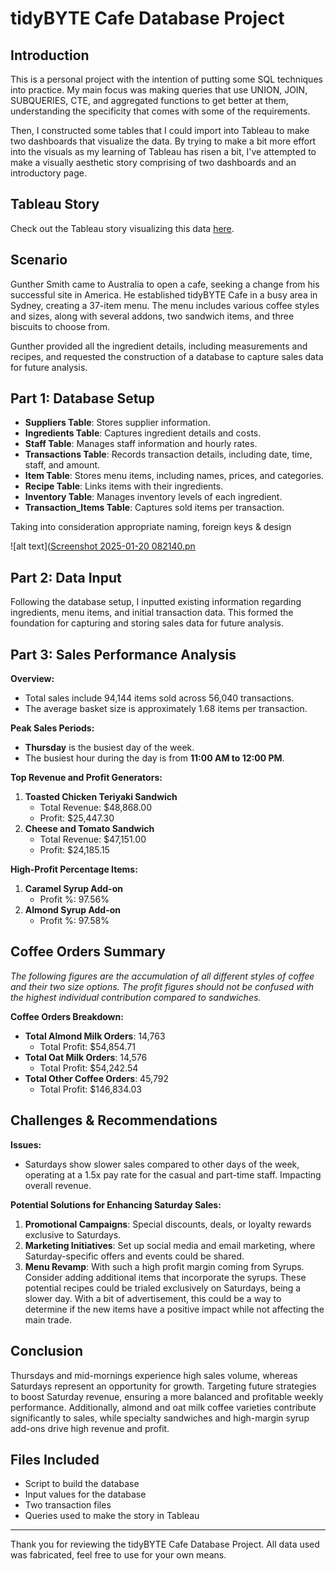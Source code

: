 # tidyBYTE Cafe Database Project

## Introduction

This is a personal project with the intention of putting some SQL techniques into practice. My main focus was making queries that use UNION, JOIN, SUBQUERIES, CTE, and aggregated functions to get better at them, understanding the specificity that comes with some of the requirements.

Then, I constructed some tables that I could import into Tableau to make two dashboards that visualize the data. By trying to make a bit more effort into the visuals as my learning of Tableau has risen a bit, I've attempted to make a visually aesthetic story comprising of two dashboards and an introductory page.

## Tableau Story

Check out the Tableau story visualizing this data [here](https://public.tableau.com/shared/Y6CTTWYMC?:display_count=n&:origin=viz_share_link).

## Scenario

Gunther Smith came to Australia to open a cafe, seeking a change from his successful site in America. He established tidyBYTE Cafe in a busy area in Sydney, creating a 37-item menu. The menu includes various coffee styles and sizes, along with several addons, two sandwich items, and three biscuits to choose from.

Gunther provided all the ingredient details, including measurements and recipes, and requested the construction of a database to capture sales data for future analysis.

## Part 1: Database Setup

- **Suppliers Table**: Stores supplier information.
- **Ingredients Table**: Captures ingredient details and costs.
- **Staff Table**: Manages staff information and hourly rates.
- **Transactions Table**: Records transaction details, including date, time, staff, and amount.
- **Item Table**: Stores menu items, including names, prices, and categories.
- **Recipe Table**: Links items with their ingredients.
- **Inventory Table**: Manages inventory levels of each ingredient.
- **Transaction_Items Table**: Captures sold items per transaction.

Taking into consideration appropriate naming, foreign keys & design

![alt text]([Screenshot 2025-01-20 082140.pn](https://github.com/PortelliA/TidyBYTE-Cafe---SQL---Tableau/blob/bfeb47146e2cc34ddcc861927aa8d34a8c50766d/Screenshot%202025-01-20%20082140.png)

## Part 2: Data Input

Following the database setup, I inputted existing information regarding ingredients, menu items, and initial transaction data. This formed the foundation for capturing and storing sales data for future analysis.

## Part 3: Sales Performance Analysis

**Overview:**
- Total sales include 94,144 items sold across 56,040 transactions.
- The average basket size is approximately 1.68 items per transaction.

**Peak Sales Periods:**
- **Thursday** is the busiest day of the week.
- The busiest hour during the day is from **11:00 AM to 12:00 PM**.

**Top Revenue and Profit Generators:**
1. **Toasted Chicken Teriyaki Sandwich**
   - Total Revenue: $48,868.00
   - Profit: $25,447.30
2. **Cheese and Tomato Sandwich**
   - Total Revenue: $47,151.00
   - Profit: $24,185.15

**High-Profit Percentage Items:**
1. **Caramel Syrup Add-on**
   - Profit %: 97.56%
2. **Almond Syrup Add-on**
   - Profit %: 97.58%

## Coffee Orders Summary

*The following figures are the accumulation of all different styles of coffee and their two size options. The profit figures should not be confused with the highest individual contribution compared to sandwiches.*

**Coffee Orders Breakdown:**
- **Total Almond Milk Orders**: 14,763
   - Total Profit: $54,854.71
- **Total Oat Milk Orders**: 14,576
   - Total Profit: $54,242.54
- **Total Other Coffee Orders**: 45,792
   - Total Profit: $146,834.03

## Challenges & Recommendations

**Issues:**
- Saturdays show slower sales compared to other days of the week, operating at a 1.5x pay rate for the casual and part-time staff. Impacting overall revenue.

**Potential Solutions for Enhancing Saturday Sales:**
1. **Promotional Campaigns**: Special discounts, deals, or loyalty rewards exclusive to Saturdays.
2. **Marketing Initiatives**: Set up social media and email marketing, where Saturday-specific offers and events could be shared.
3. **Menu Revamp**: With such a high profit margin coming from Syrups. Consider adding additional items that incorporate the syrups. These potential recipes could be trialed exclusively on Saturdays, being a slower day. With a bit of advertisement, this could be a way to determine if the new items have a positive impact while not affecting the main trade.

## Conclusion

Thursdays and mid-mornings experience high sales volume, whereas Saturdays represent an opportunity for growth. Targeting future strategies to boost Saturday revenue, ensuring a more balanced and profitable weekly performance. Additionally, almond and oat milk coffee varieties contribute significantly to sales, while specialty sandwiches and high-margin syrup add-ons drive high revenue and profit.


## Files Included

- Script to build the database
- Input values for the database
- Two transaction files
- Queries used to make the story in Tableau

---

Thank you for reviewing the tidyBYTE Cafe Database Project. All data used was fabricated, feel free to use for your own means.

